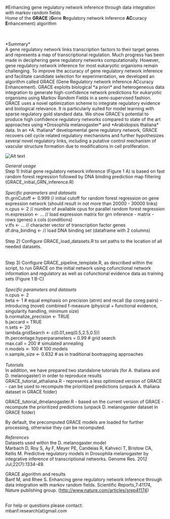#Enhancing gene regulatory network inference through data integration with markov random fields
<br />
Home of the **GRACE** (**G**ene **R**egulatory network inference **AC**curacy **E**nhancement) algorithm <br />

<br />
<br />
*Summary* <br />
A gene regulatory network links transcription factors to their target genes and represents a map of transcriptional regulation. Much progress has been made in deciphering gene regulatory networks computationally. However, gene regulatory network inference for most eukaryotic organisms remain challenging. To improve the accuracy of gene regulatory network inference and facilitate candidate selection for experimentation, we developed an algorithm called GRACE (Gene Regulatory network inference ACcuracy Enhancement). GRACE exploits biological *a priori* and heterogeneous data integration to generate high-confidence network predictions for eukaryotic organisms using Markov Random Fields in a semi-supervised fashion. GRACE uses a novel optimization scheme to integrate regulatory evidence and biological relevance. It is particularly suited for model learning with sparse regulatory gold standard data. We show GRACE's potential to produce high confidence regulatory networks compared to state of the art approaches using *Drosophila melanogaster* and *Arabidopsis thaliana* data. In an *A. thaliana* developmental gene regulatory network, GRACE recovers cell cycle related regulatory mechanisms and further hypothesizes several novel regulatory links, including a putative control mechanism of vascular structure formation due to modifications in cell proliferation.
<br />

![Alt text](/inference_novel.jpg?raw=true "GRACE workflow")

*General usage* <br />
Step 1) Initial gene regulatory network inference (Figure 1 A) is based on fast random forest regression followed by DNA binding prediction map filtering (GRACE_initial_GRN_inference.R) <br/>
<br/>
*Specific parameters and datasets* <br/>
th.grnCutoff <- 0.999 // initial cutoff for random forest regression on gene expression network (should result in not more than 20000 - 30000 links) <br/>
n.cpus <- 2 // number of available cpus for parallel random forest regression <br/>
m.expression <- ... // load expression matrix for grn inference - matrix - rows (genes) x cols (conditions) <br/>
v.tfs <- ... // character vector of transcription factor genes <br/>
df.dna_binding <- // load DNA binding set (dataframe with 2 columns) <br/>
<br/>
Step 2) Configure GRACE_load_datasets.R to set paths to the location of all needed datasets.<br/>
<br/>
<br/>
Step 3) Configure GRACE_pipeline_template.R, as described within the script, to run GRACE on the initial network using cofunctional network information and regulatory as well as cofunctional evidence data as training sets (Figure 1 B-C)<br/>
<br/>
*Specific parameters and datasets* <br/>
n.cpus <- 2 <br/>
beta <- 1 # equal emphasis on precision (atrm) and recall (bp coreg pairs) - introducing (novel) combined f-measure (physical + functional evidence, singularity handling, minimum size) <br/>
b.normalize_precision <- TRUE <br/>
b.jaccard = TRUE <br/>
n.sets <- 20 <br/>
lambda.gridSearch <- c(0.01,seq(0.5,2.5,0.5)) <br/>
th.percentage.hyperparameters = 0.99 # grid search <br/>
max.call =  200 # simulated annealing <br/>
n.models <- 100 # 100 models <br/>
n.sample_size <- 0.632 # as in traditional bootrapping approaches <br/>
<br/>
*Tutorials*<br />
In addition, we have prepared two standalone tutorials (for A. thaliana and D. melanogaster) in order to reproduce results <br/>
GRACE_tutorial_athaliana.R - represents a less optimized version of GRACE - can be used to recompute the prioritized predictions (unpack A. thaliana dataset in GRACE folder) <br/> 

GRACE_tutorial_dmelanogaster.R - based on the current version of GRACE - recompute the prioritized predictions (unpack D. melanogaster dataset in GRACE folder) <br/>

By default, the precomputed GRACE models are loaded for further processing, otherwise they can be recomputed. <br/>

*References*<br />
Datasets used within the D. melanogaster model<br />
Marbach D, Roy S, Ay F, Meyer PE, Candeias R, Kahveci T, Bristow CA, Kellis M. Predictive regulatory models in Drosophila melanogaster by integrative inference of transcriptional networks. Genome Res. 2012 Jul;22(7):1334-49.
<br />

GRACE algorithm and results<br />
Banf M, and Rhee S. Enhancing gene regulatory network inference through data integration with markov random fields. Scientific Reports,7:41174, Nature publishing group. (http://www.nature.com/articles/srep41174)

<br />
For help or questions please contact: <br />
mbanf.research(at)gmail.com

<br />

